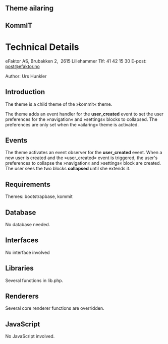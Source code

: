 ## Theme ailaring
## KommIT
# Technical Details

eFaktor AS, Brubakken 2,  2615 Lillehammer
Tlf: 41 42 15 30
E-post: post@efaktor.no

Author: Urs Hunkler


## Introduction
The theme is a child theme of the »kommit« theme.

The theme adds an event handler for the **user_created** event to set the user preferences for the »navigation« and »settings« blocks to collapsed. The preferences are only set when the »ailaring« theme is activated.


## Events
The theme activates an event observer for the **user_created** event. When a new user is created and the »user_created« event is triggered, the user's preferences to collapse the »navigation« and »settings« block are created. The user sees the  two blocks **collapsed** until she extends it.

## Requirements
Themes: bootstrapbase, kommit

## Database
No database needed.

## Interfaces
No interface involved

## Libraries
Several functions in lib.php.

## Renderers
Several core renderer functions are overridden.

## JavaScript
No JavaScript involved.
